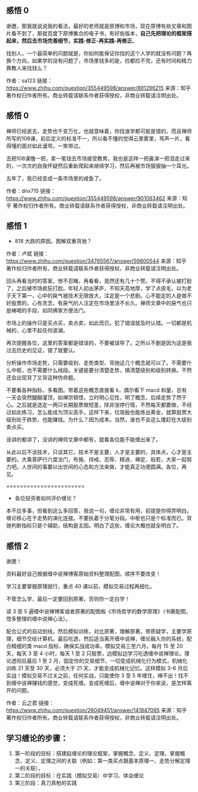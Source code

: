 ## 感悟 0

谢邀，那我就说说我的看法，最好的老师就是原博和市场，现在原博有些文章和图片看不到了，那就百度下原博集合的电子书，有好些版本，**自己先把理论的框架搭起来，然后去市场完善细节，实践-修正-再实践-再修正**。

找别人，一个最简单的问题就是，你如何能保证你找的这个人学的就没有问题？再换个方向，如果学的没有问题了，市场里钱多的是，捡都捡不完，还有时间和精力靠教人来找钱么？

作者：sa123
链接：https://www.zhihu.com/question/355449598/answer/891296215
来源：知乎
著作权归作者所有。商业转载请联系作者获得授权，非商业转载请注明出处。

## 感悟 0

禅师已经逝去，走势也千变万化，也就意味着，你找谁学都可能是错的，而且禅师所写的108课，前后定义的标准不一，所以看不懂的觉得云里雾里，骂声一片，看得懂的面对如此谩骂，一笑带过。

去把108课撸一把，拿一笔钱去市场接受教育。我也是这样一把鼻涕一把泪走过来的，一次次的自我怀疑然后重新爬起来继续学习，然后再被市场狠狠抽一个耳光。

五年了，我已经变成一条市场里的咸鱼了。

作者：dnx715
链接：https://www.zhihu.com/question/355449598/answer/901063462
来源：知乎
著作权归作者所有。商业转载请联系作者获得授权，非商业转载请注明出处。

## 感悟 1

- 818 大跌的原因，图解双重背驰？

作者：卢斌
链接：https://www.zhihu.com/question/34765567/answer/59800544
来源：知乎
著作权归作者所有。商业转载请联系作者获得授权，非商业转载请注明出处。

回头再看当时的答案，惨不忍睹，再看看，竟然还有几十个赞。不得不承认被打脸了，之后被市场疯狂打脸。年轻人初出茅庐，不知天高地厚，学了点皮毛，以为老子天下第一，心中的戾气被技术无限放大，注定是一个悲剧。心不能定的人是做不好股票的，心有贪念，有戾气的人注定在市场里活不长久。禅师文章中的戾气也只是棒喝的手段，如同佛家方便法门。

市场上的操作只是买点买，卖点卖，如此而已。犯了错误就及时认错。一切都是机械的，心里不起任何波澜。

再次提醒各位，这里的答案都是错误的，不要被误导了。之所以不删是因为这是我过去历史的见证，错了就要认。

分析操作市场走势，只需要级别、走势类型、背驰这几个概念就可以了。不需要什么中枢，也不需要什么线段。关键是要分清楚走势，搞清楚级别和级别转换。不然还会出现背了又背这种伪命题。

不要看各种指标，多看图。带着这些概念直接看 k，偶尔看下 macd 和量，总有一天会突然醍醐灌顶，如禅宗顿悟，立时明心见性，明了概念，后续走势了然于心。之后就是选定一两只长期股票做短差，除非涨停行情，不然每天都要做，不经过如此练习，怎么能成为顶尖高手。这样下来，垃圾股也能炼出黄金，就算股票大级别处于跌势，也能赚钱。为什么？因为成本。当然，谁也不会这么傻赶在大级别卖点买。

该讲的都讲了，没讲的禅师文章中都有，就看各位能不能缠出来了。

从此以后不谈技术，只谈其它。技术不是主要，人才是主要的，具体点，心才是主要的。大乘菩萨行六度法门，布施、持戒、忍辱、精进、禅定、般若，大家一起努力吧。人世间的事要以出世间的心态和方法来做，才能真正功德圆满。各位，再见。

=======================

- 各位投资者如何评价缠论？

本不应多事，但看到这么多回答，我说一句，缠论非常有用，前提是你得弄明白。缠论核心在于走势的演化连接。不要执着于分笔分段。中枢也只是个标准而已。背驰判断指标只是个辅助，结构是主因。明白了这些，缠论大概也就全明白了。

## 感悟 2

谢邀！

资料最好自己根据缠中说禅博客原始资料整理配图，顺序不要改变！

学习主要掌握原理就行，重点 40 课以前，模拟交易过程再细化。

不管怎么学，最后一定要回到原著，否则你一定白学！

读 3 至 5 遍缠中说禅博客或者原著的配图板《市场哲学的数学原理》（书蘅配图，悟多整理的缠中说禅心法）。

配合公式的自动划线，然后模拟训练，对比原著，理解原著，带质疑学，主要学原理，细节交给计算机，最后吃透，然后适当离开缠中说禅，缠论融入你的系统，配合精细的类 macd 指标，确保实战成功率。模拟交易三至六月，每月 15 至 20 天，每天 3 至 4 小时，每天 1 至 2 只股票，边模拟边学习吃透缠中说禅理论。理论透彻后最后 1 至 2 月，固定你的交易细节，一切变成机械化行为模式，机械化训练 21 天至 30 天，必须大于 21 天，才能变成机械化记忆。这样模拟 3-6 月后实战！模拟交易不过关之前，任何实战，只能使你 3 至 5 年缠住，禅不出！找不到缠中说禅赚钱的感觉，变成死缠。变成死缠后，缠中说禅对于你来说，是怎样离开的问题。

作者：云之君
链接：https://www.zhihu.com/question/26049451/answer/141847065
来源：知乎
著作权归作者所有。商业转载请联系作者获得授权，非商业转载请注明出处。

## 学习缠论的步骤：

1. 第一阶段的目标：搭建起缠论的理论框架，掌握概念、定义、定理，掌握概念、定义、定理之间的关联（例如：第一类买点跟基本原理一、走势分解定理一的关联），
2. 第二阶段的目标：在实践（模拟交易）中学习、体会缠论
3. 第三阶段：真刀真枪的实践
